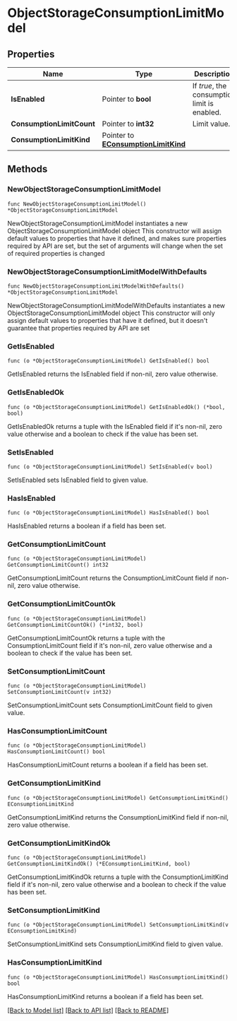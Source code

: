 # ObjectStorageConsumptionLimitModel

## Properties

Name | Type | Description | Notes
------------ | ------------- | ------------- | -------------
**IsEnabled** | Pointer to **bool** | If *true*, the consumption limit is enabled. | [optional] 
**ConsumptionLimitCount** | Pointer to **int32** | Limit value. | [optional] 
**ConsumptionLimitKind** | Pointer to [**EConsumptionLimitKind**](EConsumptionLimitKind.md) |  | [optional] 

## Methods

### NewObjectStorageConsumptionLimitModel

`func NewObjectStorageConsumptionLimitModel() *ObjectStorageConsumptionLimitModel`

NewObjectStorageConsumptionLimitModel instantiates a new ObjectStorageConsumptionLimitModel object
This constructor will assign default values to properties that have it defined,
and makes sure properties required by API are set, but the set of arguments
will change when the set of required properties is changed

### NewObjectStorageConsumptionLimitModelWithDefaults

`func NewObjectStorageConsumptionLimitModelWithDefaults() *ObjectStorageConsumptionLimitModel`

NewObjectStorageConsumptionLimitModelWithDefaults instantiates a new ObjectStorageConsumptionLimitModel object
This constructor will only assign default values to properties that have it defined,
but it doesn't guarantee that properties required by API are set

### GetIsEnabled

`func (o *ObjectStorageConsumptionLimitModel) GetIsEnabled() bool`

GetIsEnabled returns the IsEnabled field if non-nil, zero value otherwise.

### GetIsEnabledOk

`func (o *ObjectStorageConsumptionLimitModel) GetIsEnabledOk() (*bool, bool)`

GetIsEnabledOk returns a tuple with the IsEnabled field if it's non-nil, zero value otherwise
and a boolean to check if the value has been set.

### SetIsEnabled

`func (o *ObjectStorageConsumptionLimitModel) SetIsEnabled(v bool)`

SetIsEnabled sets IsEnabled field to given value.

### HasIsEnabled

`func (o *ObjectStorageConsumptionLimitModel) HasIsEnabled() bool`

HasIsEnabled returns a boolean if a field has been set.

### GetConsumptionLimitCount

`func (o *ObjectStorageConsumptionLimitModel) GetConsumptionLimitCount() int32`

GetConsumptionLimitCount returns the ConsumptionLimitCount field if non-nil, zero value otherwise.

### GetConsumptionLimitCountOk

`func (o *ObjectStorageConsumptionLimitModel) GetConsumptionLimitCountOk() (*int32, bool)`

GetConsumptionLimitCountOk returns a tuple with the ConsumptionLimitCount field if it's non-nil, zero value otherwise
and a boolean to check if the value has been set.

### SetConsumptionLimitCount

`func (o *ObjectStorageConsumptionLimitModel) SetConsumptionLimitCount(v int32)`

SetConsumptionLimitCount sets ConsumptionLimitCount field to given value.

### HasConsumptionLimitCount

`func (o *ObjectStorageConsumptionLimitModel) HasConsumptionLimitCount() bool`

HasConsumptionLimitCount returns a boolean if a field has been set.

### GetConsumptionLimitKind

`func (o *ObjectStorageConsumptionLimitModel) GetConsumptionLimitKind() EConsumptionLimitKind`

GetConsumptionLimitKind returns the ConsumptionLimitKind field if non-nil, zero value otherwise.

### GetConsumptionLimitKindOk

`func (o *ObjectStorageConsumptionLimitModel) GetConsumptionLimitKindOk() (*EConsumptionLimitKind, bool)`

GetConsumptionLimitKindOk returns a tuple with the ConsumptionLimitKind field if it's non-nil, zero value otherwise
and a boolean to check if the value has been set.

### SetConsumptionLimitKind

`func (o *ObjectStorageConsumptionLimitModel) SetConsumptionLimitKind(v EConsumptionLimitKind)`

SetConsumptionLimitKind sets ConsumptionLimitKind field to given value.

### HasConsumptionLimitKind

`func (o *ObjectStorageConsumptionLimitModel) HasConsumptionLimitKind() bool`

HasConsumptionLimitKind returns a boolean if a field has been set.


[[Back to Model list]](../README.md#documentation-for-models) [[Back to API list]](../README.md#documentation-for-api-endpoints) [[Back to README]](../README.md)



